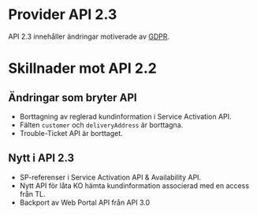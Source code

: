 # Provider API 2.3

API 2.3 innehåller ändringar motiverade av [GDPR][wikipedia-gdpr].

# Skillnader mot API 2.2

## Ändringar som bryter API

* Borttagning av reglerad kundinformation i Service Activation API.
 * Fälten `customer` och `deliveryAddress` är borttagna.
 * Trouble-Ticket API är borttaget.

## Nytt i API 2.3

* SP-referenser i Service Activation API & Availability API.
* Nytt API för låta KO hämta kundinformation associerad med en access från TL.
* Backport av Web Portal API från API 3.0

[wikipedia-gdpr]: https://sv.wikipedia.org/wiki/Allm%C3%A4nna_dataskyddsf%C3%B6rordningen "Allmänna_dataskyddsförordningen"
